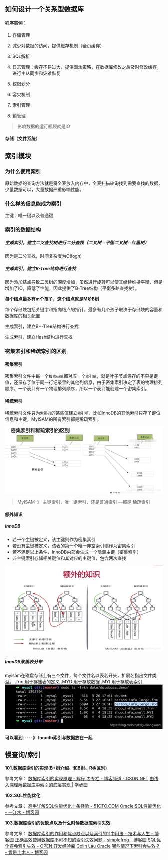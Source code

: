 ## 如何设计一个关系型数据库

#### 程序实例：

1. 存储管理

2. 减少对数据的访问，提供缓存机制（全页缓存）
3. SQL解析
4. 日志管理：缓存不易过大，提供淘汰策略，在数据库修改之后及时修改缓存，进行主从同步和灾难恢复
5. 权限划分
6. 容灾机制
7. 索引管理
8. 锁管理

> 影响数据的运行瓶颈就是IO

#### 存储（文件系统）



##  索引模块

### 为什么使用索引

原始数据的查询方法就是将全表放入内存中，全表扫描轮询找到需要查找的数据，少量数据可以，大量数据严重影响性能。



### 什么样的信息能成为索引

主键：唯一键以及普通键

### 索引的数据结构

##### 生成索引，建立二叉查找树进行二分查找（二叉树--平衡二叉树--红黑树）

因为是二分查找，时间复杂度为O(logn)

##### 生成索引，建立B-Tree结构进行查找

因为添加结点导致二叉树的深度增加，虽然进行旋转可以使其继续维持平衡，但是增加了IO，降低了性能，因此提供了B-Tree结构（平衡多路查找树）。

**每个结点最多有m个孩子，这个结点就是M阶B树**

每个存储块包括关键字和指向结点的指针，最多有几个孩子取决于存储块的容量和数据库的相关配置

生成索引，建立B+-Tree结构进行查找

生成索引，建立Hash结构进行查找

### 密集索引和稀疏索引的区别

#### 密集索引

密集索引文件中每一个`搜索码值`都对应一个`索引值`，就是叶子节点保存的不只是键值，还保存了位于同一行记录里的其他列信息，由于密集索引决定了表的物理排列顺序，一个表只有一个物理排列顺序，所以一个表只能创建一个密集索引。

#### 稀疏索引

稀疏索引文件只为`索引码`的某些值建立`索引项`，比如InnoDB的其他索引只存了键位信息和主键，MyISAM的所有索引都是稀疏索引。

 ![密集索引和稀疏索引的区别](../资料/2019073008040666.png) 

>  MyISAM–》 主键索引，唯一键索引，还是普通索引 —都是 稀疏索引

#### 额外知识

#####  InnoDB

- 若一个主键被定义，该主键则作为密集索引
- 若没有主键被定义，该表的第一个唯一非空索引则作为密集索引
- 若不满足以上条件，InnoDB内部会生成一个隐藏主键（密集索引）
- 非主键索引存储相关键位和其对应的主键值，包含两次查找

 ![在这里插入图片描述](../资料/20190223185851371.png) 

##### InnoDB聚簇表分布

myisam在磁盘存储上有三个文件，每个文件名以表名开头，扩展名指出文件类型。
.frm 用于存储表的定义
.MYD 用于存放数据
.MYI 用于存放表索引
![在这里插入图片描述](../资料/20190223190406636.png)

**可以看到-----》 Innodb索引与数据放在一起**



## 慢查询/索引



**101.数据库索引的实现(B+树介绍、和B树、R树区别)**

参考文章：
[数据库索引的实现原理 - 辉仔 の专栏 - 博客频道 - CSDN.NET](https://link.zhihu.com/?target=http%3A//blog.csdn.net/kennyrose/article/details/7532032)
[由浅入深理解数据库中索引的底层实现 | 学步园](https://link.zhihu.com/?target=http%3A//www.xuebuyuan.com/2216918.html)

**102.SQL性能优化**

参考文章：
[高手详解SQL性能优化十条经验 - 51CTO.COM](https://link.zhihu.com/?target=http%3A//database.51cto.com/art/200904/118526.htm)
[Oracle SQL性能优化 - 一江水 - 博客园](https://link.zhihu.com/?target=http%3A//www.cnblogs.com/rootq/archive/2008/11/17/1334727.html)

**103.数据库索引的优缺点以及什么时候数据库索引失效**

参考文章：
[数据库索引的作用和优点缺点以及索引的11中用法 - 技术与人生 - 博客园](https://link.zhihu.com/?target=http%3A//www.cnblogs.com/mxmbk/articles/5226344.html)
[正确高效使用数据库不可不知的索引失效问题 - simplefrog - 博客园](https://link.zhihu.com/?target=http%3A//www.cnblogs.com/simplefrog/archive/2012/07/15/2592527.html)
[SQL优化避免索引失效 - OPEN 开发经验库](https://link.zhihu.com/?target=http%3A//www.open-open.com/lib/view/open1418476492792.html)
[Colin Lau Oracle](https://link.zhihu.com/?target=http%3A//blog.csdn.net/colin_liu2009/article/details/7301089)
[哪些情况下索引会失效？ - 曾是土木人 - 博客园](https://link.zhihu.com/?target=http%3A//www.cnblogs.com/hongfei/archive/2012/10/20/2732589.html)